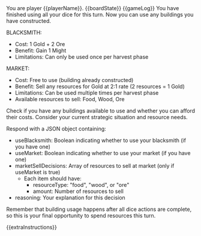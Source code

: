 <player-context>
You are player {{playerName}}.
</player-context>

<current-board-state>
{{boardState}}
</current-board-state>

<game-log>
{{gameLog}}
</game-log>

<building-usage-decision-request>
You have finished using all your dice for this turn. Now you can use any buildings you have constructed.

BLACKSMITH:

- Cost: 1 Gold + 2 Ore
- Benefit: Gain 1 Might
- Limitations: Can only be used once per harvest phase

MARKET:

- Cost: Free to use (building already constructed)
- Benefit: Sell any resources for Gold at 2:1 rate (2 resources = 1 Gold)
- Limitations: Can be used multiple times per harvest phase
- Available resources to sell: Food, Wood, Ore

Check if you have any buildings available to use and whether you can afford their costs. Consider your current strategic situation and resource needs.

Respond with a JSON object containing:

- useBlacksmith: Boolean indicating whether to use your blacksmith (if you have one)
- useMarket: Boolean indicating whether to use your market (if you have one)
- marketSellDecisions: Array of resources to sell at market (only if useMarket is true)
  - Each item should have:
    - resourceType: "food", "wood", or "ore"
    - amount: Number of resources to sell
- reasoning: Your explanation for this decision

Remember that building usage happens after all dice actions are complete, so this is your final opportunity to spend resources this turn.
</building-usage-decision-request>

{{extraInstructions}}
